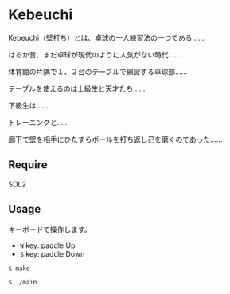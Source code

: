 # Kebeuchi

Kebeuchi（壁打ち）とは、卓球の一人練習法の一つである……

はるか昔、まだ卓球が現代のように人気がない時代……

体育館の片隅で１、２台のテーブルで練習する卓球部……

テーブルを使えるのは上級生と天才たち……

下級生は……

トレーニングと……

廊下で壁を相手にひたすらボールを打ち返し己を磨くのであった……


## Require

SDL2

## Usage

キーボードで操作します。

- `W` key:  paddle Up
- `S` key:  paddle Down

```
$ make

$ ./main
```
